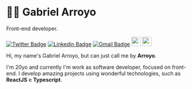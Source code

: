 # 👨‍💻  Gabriel Arroyo
Front-end developer.


[![Twitter Badge](https://img.shields.io/badge/Twitter-1DA1F2?style=for-the-badge&logo=twitter&logoColor=white)](https://twitter.com/arroyogabs)
[![Linkedin Badge](https://img.shields.io/badge/LinkedIn-0077B5?style=for-the-badge&logo=linkedin&logoColor=white)](https://www.instagram.com/gabriel.arroyoc/)
[![Gmail Badge](https://img.shields.io/badge/Gmail-D14836?style=for-the-badge&logo=gmail&logoColor=white)](mailto:gabrielarroyoc18@gmail.com)
<img src="https://img.shields.io/badge/javascript-%23F7DF1E.svg?&style=for-the-badge&logo=javascript&logoColor=black" height="25"/>
<img src="https://img.shields.io/badge/typescript%20-%23007ACC.svg?&style=for-the-badge&logo=typescript&logoColor=white" height="25"/>

Hi, my name's Gabriel Arroyo, but can just call me by **Arroyo**. 

I'm 20yo and currently I'm work as software developer, focused on front-end. I develop amazing projects using wonderful technologies, such as **ReactJS** e **Typescript**.

